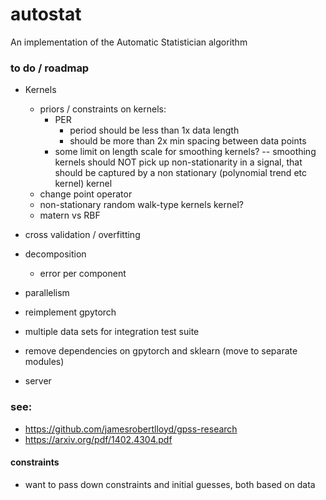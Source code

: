 # autostat

An implementation of the Automatic Statistician algorithm

### to do / roadmap

- Kernels

  - priors / constraints on kernels:
    - PER
      - period should be less than 1x data length
      - should be more than 2x min spacing between data points
    - some limit on length scale for smoothing kernels? -- smoothing kernels should NOT pick up non-stationarity in a signal, that should be captured by a non stationary (polynomial trend etc kernel) kernel
  - change point operator
  - non-stationary random walk-type kernels kernel?
  - matern vs RBF

- cross validation / overfitting

- decomposition

  - error per component

- parallelism
- reimplement gpytorch
- multiple data sets for integration test suite
- remove dependencies on gpytorch and sklearn (move to separate modules)

- server

### see:

- https://github.com/jamesrobertlloyd/gpss-research
- https://arxiv.org/pdf/1402.4304.pdf

#### constraints

- want to pass down constraints and initial guesses, both based on data
